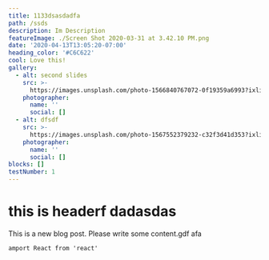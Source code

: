 ```yaml
---
title: 1133dsasdadfa
path: /ssds
description: Im Description
featureImage: ./Screen Shot 2020-03-31 at 3.42.10 PM.png
date: '2020-04-13T13:05:20-07:00'
heading_color: '#C6C622'
cool: Love this!
gallery:
  - alt: second slides
    src: >-
      https://images.unsplash.com/photo-1566840767072-0f19359a6993?ixlib=rb-1.2.1&ixid=eyJhcHBfaWQiOjEyMDd9&auto=format&fit=crop&w=1350&q=80
    photographer:
      name: ''
      social: []
  - alt: dfsdf
    src: >-
      https://images.unsplash.com/photo-1567552379232-c32f3d41d353?ixlib=rb-1.2.1&ixid=eyJhcHBfaWQiOjEyMDd9&auto=format&fit=crop&w=1350&q=80
    photographer:
      name: ''
      social: []
blocks: []
testNumber: 1
---
```

# this is headerf dadasdas

This is a new blog post. Please write some content.gdf afa

    amport React from 'react'